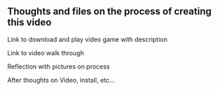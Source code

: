 ## Thoughts and files on the process of creating this video 

Link to download and play video game with description

Link to video walk through

Reflection with pictures on process

After thoughts on Video, install, etc...
